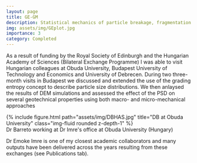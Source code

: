 ```yaml
---
layout: page
title: GE-GM
description: Statistical mechanics of particle breakage, fragmentation and shape evolution during shearing of granular materials
img: assets/img/GEplot.jpg
importance: 3
category: Completed
---
```


As a result of funding by the Royal Society of Edinburgh and the Hungarian Academy of Sciences (Bilateral Exchange Programme) I was able to visit Hungarian
colleagues at Obuda University, Budapest University of Technology and Economics and University of Debrecen. During two three-month visits in Budapest we 
discussed and extended the use of the grading entropy concept to describe particle size distributions. We then anlaysed the results of DEM simulations and 
assessed the effect of the PSD on several geotechnical properties using both macro- and micro-mechanical approaches


<div class="row">
    <div class="col-sm mt-3 mt-md-0">
        {% include figure.html path="assets/img/DBHAS.jpg" title="DB at Obuda University" class="img-fluid rounded z-depth-1" %}
    </div>
</div>
<div class="caption">
    Dr Barreto working at Dr Imre's office at Obuda University (Hungary)  
</div>


Dr Emoke Imre is one of my closest academic collaborators and many outputs have been delivered across the years resulting from these exchanges 
(see Publications tab).

